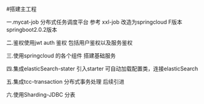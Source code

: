 #搭建主工程

一.mycat-job 分布式任务调度平台  参考 xxl-job 改造为springcloud F版本 springboot2.0.2版本  

二.鉴权使用jwt auth 鉴权 包括用户鉴权以及服务鉴权

三.使用springcloud 的各个组件 搭建基础服务

四.集成elasticSearch-stater 引入starter 可自动加载配置类，连接elasticSearch

五.集成tcc-transaction 分布式事务处理 后续引进

六.使用Sharding-JDBC 分表

	
	